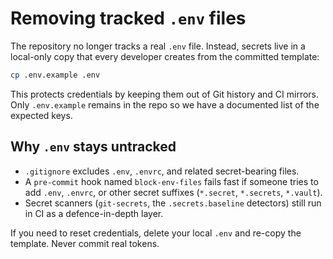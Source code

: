# Removing tracked `.env` files

The repository no longer tracks a real `.env` file. Instead, secrets live in a
local-only copy that every developer creates from the committed template:

```bash
cp .env.example .env
```

This protects credentials by keeping them out of Git history and CI mirrors.
Only `.env.example` remains in the repo so we have a documented list of the
expected keys.

## Why `.env` stays untracked

* `.gitignore` excludes `.env`, `.envrc`, and related secret-bearing files.
* A `pre-commit` hook named `block-env-files` fails fast if someone tries to
  add `.env`, `.envrc`, or other secret suffixes (`*.secret`, `*.secrets`,
  `*.vault`).
* Secret scanners (`git-secrets`, the `.secrets.baseline` detectors) still run
  in CI as a defence-in-depth layer.

If you need to reset credentials, delete your local `.env` and re-copy the
template. Never commit real tokens.

